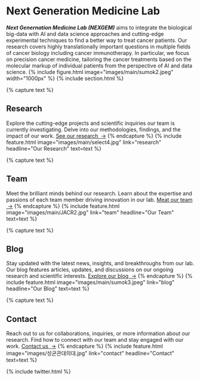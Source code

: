 ---
---

# **Next Generation Medicine Lab**
***Next Genernation Medicine Lab (NEXGEM)*** aims to integrate the biological big-data with AI and data science approaches and cutting-edge experimental techniques to find a better way to treat cancer patients. Our research covers highly translationally important questions in multiple fields of cancer biology including cancer immunotherapy. In particular, we focus on precision cancer medicine, tailoring the cancer treatments based on the molecular markup of individual patients from the perspective of AI and data science.
{% include figure.html image="images/main/sumok2.jpeg" width="1000px" %}
{% include section.html %}

{% capture text %}
## **Research**
Explore the cutting-edge projects and scientific inquiries our team is currently investigating. Delve into our methodologies, findings, and the impact of our work.
[See our research &nbsp;→](research)
{% endcapture %}
{%  include feature.html image="images/main/select4.jpg" link="research" headline="Our Research" text=text %}

{% capture text %}
## **Team**
Meet the brilliant minds behind our research. Learn about the expertise and passions of each team member driving innovation in our lab.
[Meat our team &nbsp;→](team)
{% endcapture %}
{% include feature.html image="images/main/JACR2.jpg" link="team" headline="Our Team" text=text %}

{% capture text %}
## **Blog**
Stay updated with the latest news, insights, and breakthroughs from our lab. Our blog features articles, updates, and discussions on our ongoing research and scientific interests.
[Explore our blog &nbsp;→](blog)
{% endcapture %}
{% include feature.html image="images/main/sumok3.jpeg" link="blog" headline="Our Blog" text=text %}


{% capture text %}
## **Contact**
Reach out to us for collaborations, inquiries, or more information about our research. Find how to connect with our team and stay engaged with our work.
[Contact us &nbsp;→](contact)
{% endcapture %}
{% include feature.html image="images/성균관대의대.jpg" link="contact" headline="Contact" text=text %}


{% include twitter.html %}
